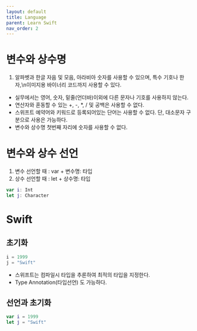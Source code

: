 ```yaml
---
layout: default
title: Language
parent: Learn Swift
nav_order: 2
---
```


# 변수와 상수명

1. 알파벳과 한글 자음 및 모음, 아라비아 숫자를 사용할 수 있으며, 특수 기호나 한자,\n이미지용 바이너리 코드까지 사용할 수 있다.
* 실무에서는 영어, 숫자, 밑줄(언더바)이외에 다른 문자나 기호를 사용하지 않는다.
* 연산자와 혼동할 수 있는 +, -, *, / 및 공백은 사용할 수 없다.
* 스위프트 예약어와 키워드로 등록되어있는 단어는 사용할 수 없다. 단, 대소문자 구분으로 사용은 가능하다.
* 변수와 상수명 첫번째 자리에 숫자를 사용할 수 없다.

# 변수와 상수 선언

1. 변수 선언할 때 : var + 변수명: 타입
2. 상수 선언할 때 : let + 상수명: 타입
```swift
var i: Int
let j: Character
```

# Swift

## 초기화
```swift
i = 1999
j = "Swift"
```
* 스위프트는 컴파일시 타입을 추론하여 최적의 타입을 지정한다.
* Type Annotation(타입선언) 도 가능하다.

## 선언과 초기화
```swift
var i = 1999
let j = "Swift"
```